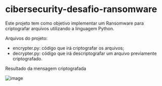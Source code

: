 # cibersecurity-desafio-ransomware

Este projeto tem como objetivo implementar um Ransomware para criptografar arquivos utilizando a linguagem Python.

Arquivos do projeto:

* encrypter.py: código que irá criptografar os arquivos;
* decrypter.py: código que irá descriptografar um arquivo previamente criptografado.

Resultado da mensagem criptografada

![image](https://github.com/user-attachments/assets/5d4e829b-d143-49c9-8176-800f4ba18f74)
